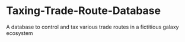 # Taxing-Trade-Route-Database
A database to control and tax various trade routes in a fictitious galaxy ecosystem
